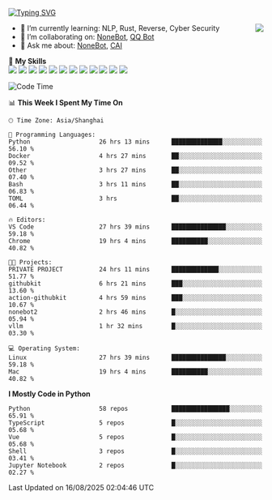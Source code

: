 [![Typing SVG](https://readme-typing-svg.herokuapp.com?size=25&duration=2500&color=8C43EA&vCenter=true&width=200&height=40&lines=Hi+there+%F0%9F%91%8B%F0%9F%8F%BB;I'm+yanyongyu)](https://git.io/typing-svg)

<a href="#">
  <img align="right" src="https://github-readme-stats.vercel.app/api?username=yanyongyu&count_private=true&show_icons=true&bg_color=15,f2f7fd,E0EAFC" />
</a>

- 🌱 I’m currently learning: NLP, Rust, Reverse, Cyber Security
- 👯 I’m collaborating on: [NoneBot](https://github.com/nonebot), [QQ Bot](https://github.com/Mrs4s/go-cqhttp)
- 💬 Ask me about: [NoneBot](https://github.com/nonebot), [CAI](https://github.com/cscs181/CAI)

🌟 **My Skills**  
![](https://img.shields.io/badge/-Python-3e74a2?style=flat-square&logo=Python&logoColor=fff)
![](https://img.shields.io/badge/-TypeScript-3178C6?style=flat-square&logo=TypeScript&logoColor=fff)
![](https://img.shields.io/badge/-Vue-4fc08d?style=flat-square&logo=Vue.js&logoColor=fff)
![](https://img.shields.io/badge/-React-2d98ce?style=flat-square&logo=React&logoColor=fff)
![](https://img.shields.io/badge/-FastAPI-009688?style=flat-square&logo=FastAPI&logoColor=fff)
![](https://img.shields.io/badge/-Linux-000000?style=flat-square&logo=Linux&logoColor=fff)
![](https://img.shields.io/badge/-Docker-2496ED?style=flat-square&logo=Docker&logoColor=fff)
![](https://img.shields.io/badge/-Kubernetes-326CE5?style=flat-square&logo=Kubernetes&logoColor=fff)
![](https://img.shields.io/badge/-GitHub%20Actions-2088FF?style=flat-square&logo=GitHubActions&logoColor=fff)
![](https://img.shields.io/badge/-PostgreSQL-4169E1?style=flat-square&logo=PostgreSQL&logoColor=fff)
![](https://img.shields.io/badge/-Redis-DC382D?style=flat-square&logo=Redis&logoColor=fff)
![](https://img.shields.io/badge/-MongoDB-47A248?style=flat-square&logo=MongoDB&logoColor=fff)

<!--START_SECTION:waka-->
![Code Time](http://img.shields.io/badge/Code%20Time-7%2C866%20hrs%2036%20mins-blue)

📊 **This Week I Spent My Time On** 

```text
🕑︎ Time Zone: Asia/Shanghai

💬 Programming Languages: 
Python                   26 hrs 13 mins      ██████████████░░░░░░░░░░░   56.10 % 
Docker                   4 hrs 27 mins       ██░░░░░░░░░░░░░░░░░░░░░░░   09.52 % 
Other                    3 hrs 27 mins       ██░░░░░░░░░░░░░░░░░░░░░░░   07.40 % 
Bash                     3 hrs 11 mins       ██░░░░░░░░░░░░░░░░░░░░░░░   06.83 % 
TOML                     3 hrs               ██░░░░░░░░░░░░░░░░░░░░░░░   06.44 % 

🔥 Editors: 
VS Code                  27 hrs 39 mins      ███████████████░░░░░░░░░░   59.18 % 
Chrome                   19 hrs 4 mins       ██████████░░░░░░░░░░░░░░░   40.82 % 

🐱‍💻 Projects: 
PRIVATE PROJECT          24 hrs 11 mins      █████████████░░░░░░░░░░░░   51.77 % 
githubkit                6 hrs 21 mins       ███░░░░░░░░░░░░░░░░░░░░░░   13.60 % 
action-githubkit         4 hrs 59 mins       ███░░░░░░░░░░░░░░░░░░░░░░   10.67 % 
nonebot2                 2 hrs 46 mins       █░░░░░░░░░░░░░░░░░░░░░░░░   05.94 % 
vllm                     1 hr 32 mins        █░░░░░░░░░░░░░░░░░░░░░░░░   03.30 % 

💻 Operating System: 
Linux                    27 hrs 39 mins      ███████████████░░░░░░░░░░   59.18 % 
Mac                      19 hrs 4 mins       ██████████░░░░░░░░░░░░░░░   40.82 % 
```

**I Mostly Code in Python** 

```text
Python                   58 repos            ████████████████░░░░░░░░░   65.91 % 
TypeScript               5 repos             █░░░░░░░░░░░░░░░░░░░░░░░░   05.68 % 
Vue                      5 repos             █░░░░░░░░░░░░░░░░░░░░░░░░   05.68 % 
Shell                    3 repos             █░░░░░░░░░░░░░░░░░░░░░░░░   03.41 % 
Jupyter Notebook         2 repos             █░░░░░░░░░░░░░░░░░░░░░░░░   02.27 % 
```




 Last Updated on 16/08/2025 02:04:46 UTC
<!--END_SECTION:waka-->
